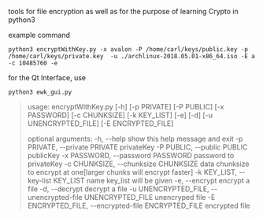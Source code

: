 tools for file encryption as well as for the purpose of learning Crypto in python3

example command

`python3 encryptWithKey.py -x avalon -P /home/carl/keys/public.key -p /home/carl/keys/private.key  -u ./archlinux-2018.05.01-x86_64.iso -E a -c 10485760 -e`

for the Qt Interface, use

`python3 ewk_gui.py`

>usage: encryptWithKey.py [-h] [-p PRIVATE] [-P PUBLIC] [-x PASSWORD]
>                         [-c CHUNKSIZE] [-k KEY_LIST] [-e] [-d]
>                         [-u UNENCRYPTED_FILE] [-E ENCRYPTED_FILE]
>
> optional arguments:
>  -h, --help            show this help message and exit
>  -p PRIVATE, --private PRIVATE
>                        privateKey
>  -P PUBLIC, --public PUBLIC
>                        publicKey
>  -x PASSWORD, --password PASSWORD
>                        password to privateKey
>  -c CHUNKSIZE, --chunksize CHUNKSIZE
>                        data chunksize to encrypt at one[larger chunks will
>                        encrypt faster]
>  -k KEY_LIST, --key-list KEY_LIST
>                        name key_list will be given
>  -e, --encrypt         encrypt a file
>  -d, --decrypt         decrypt a file
>  -u UNENCRYPTED_FILE, --unencrypted-file UNENCRYPTED_FILE
>                        unencryped file
>  -E ENCRYPTED_FILE, --encrypted-file ENCRYPTED_FILE
>                        encrypted file
